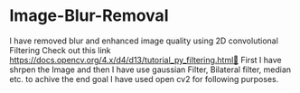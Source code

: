 # Image-Blur-Removal
I have removed blur and enhanced image quality using 2D convolutional Filtering
Check out this link https://docs.opencv.org/4.x/d4/d13/tutorial_py_filtering.html🔗
First I have shrpen the Image and then I have use gaussian Filter, Bilateral filter, median etc. to achive the end goal 
I have used open cv2 for following purposes. 
